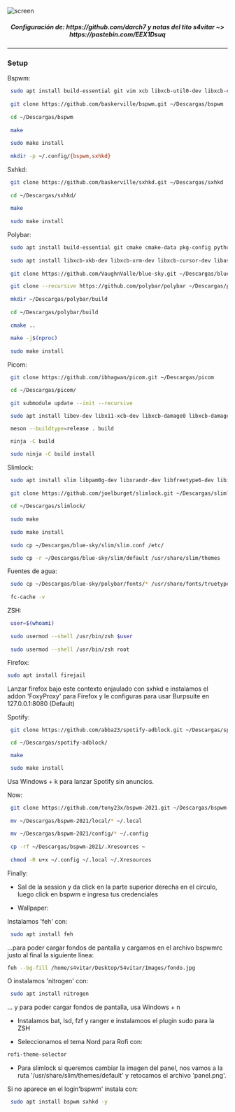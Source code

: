 ![screen](https://user-images.githubusercontent.com/55555800/147170398-cb82dd1e-1650-4db6-85d4-e13c838a3ddb.png)
<h5 align="center"> Configuración de: https://github.com/darch7 y notas del tito s4vitar ~> https://pastebin.com/EEX1Dsuq </h5>
<hr>
  
### Setup
 
Bspwm:

```sh
 sudo apt install build-essential git vim xcb libxcb-util0-dev libxcb-ewmh-dev libxcb-randr0-dev libxcb-icccm4-dev libxcb-keysyms1-dev libxcb-xinerama0-dev libasound2-dev libxcb-xtest0-dev libxcb-shape0-dev -y
 
 git clone https://github.com/baskerville/bspwm.git ~/Descargas/bspwm
 
 cd ~/Descargas/bspwm
 
 make
 
 sudo make install
 
 mkdir -p ~/.config/{bspwm,sxhkd}
```
 
Sxhkd:
 
```sh
 git clone https://github.com/baskerville/sxhkd.git ~/Descargas/sxhkd
 
 cd ~/Descargas/sxhkd/
 
 make
 
 sudo make install
```
 
Polybar:
 
```sh
 sudo apt install build-essential git cmake cmake-data pkg-config python3-sphinx python3-packaging libuv1-dev libcairo2-dev libxcb1-dev libxcb-util0-dev libxcb-randr0-dev libxcb-composite0-dev python3-xcbgen xcb-proto libxcb-image0-dev libxcb-ewmh-dev libxcb-icccm4-dev
 
 sudo apt install libxcb-xkb-dev libxcb-xrm-dev libxcb-cursor-dev libasound2-dev libpulse-dev i3-wm libjsoncpp-dev libmpdclient-dev libcurl4-openssl-dev libnl-genl-3-dev
 
 git clone https://github.com/VaughnValle/blue-sky.git ~/Descargas/blue-sky

 git clone --recursive https://github.com/polybar/polybar ~/Descargas/polybar
 
 mkdir ~/Descargas/polybar/build
 
 cd ~/Descargas/polybar/build
 
 cmake ..
 
 make -j$(nproc)
 
 sudo make install
```
 
Picom:
 
```sh
 git clone https://github.com/ibhagwan/picom.git ~/Descargas/picom

 cd ~/Descargas/picom/
 
 git submodule update --init --recursive
 
 sudo apt install libev-dev libx11-xcb-dev libxcb-damage0 libxcb-damage0-dev libxcb-sync-dev libxcb-present-dev libxcb-glx0-dev uthash-dev libconfig-dev libgl-dev libdbus-1-dev -y

 meson --buildtype=release . build

 ninja -C build

 sudo ninja -C build install
 ```
 
Slimlock:

```sh
 sudo apt install slim libpam0g-dev libxrandr-dev libfreetype6-dev libimlib2-dev libxft-dev -y
 
 git clone https://github.com/joelburget/slimlock.git ~/Descargas/slimlock
 
 cd ~/Descargas/slimlock/
 
 sudo make
 
 sudo make install
 
 sudo cp ~/Descargas/blue-sky/slim/slim.conf /etc/

 sudo cp -r ~/Descargas/blue-sky/slim/default /usr/share/slim/themes
```

Fuentes de agua:
 
```sh
 sudo cp ~/Descargas/blue-sky/polybar/fonts/* /usr/share/fonts/truetype/
 
 fc-cache -v
```
 
ZSH:
 
```sh
 user=$(whoami)
 
 sudo usermod --shell /usr/bin/zsh $user
 
 sudo usermod --shell /usr/bin/zsh root
```

Firefox:
 
 ```sh
 sudo apt install firejail
 ```

 Lanzar firefox bajo este contexto enjaulado con sxhkd e instalamos el addon 'FoxyProxy' para Firefox y le configuras para usar Burpsuite en 127.0.0.1:8080 (Default)

Spotify:

```sh
 git clone https://github.com/abba23/spotify-adblock.git ~/Descargas/spotify-adblock 

 cd ~/Descargas/spotify-adblock/

 make

 sudo make install
 ```
 Usa Windows + k para lanzar Spotify sin anuncios.

Now: 

```sh
 git clone https://github.com/tony23x/bspwm-2021.git ~/Descargas/bspwm-2021
  
 mv ~/Descargas/bspwm-2021/local/* ~/.local
 
 mv ~/Descargas/bspwm-2021/config/* ~/.config
 
 cp -rf ~/Descargas/bspwm-2021/.Xresources ~
 
 chmod -R u+x ~/.config ~/.local ~/.Xresources
```

Finally:
 
* Sal de la session y da click en la parte superior derecha en el circulo, luego click en bspwm e ingresa tus credenciales
 
* Wallpaper:
 
Instalamos 'feh' con:
 
```sh
 sudo apt install feh
 ``` 
 ...para poder cargar fondos de pantalla y cargamos en el archivo bspwmrc justo al final la siguiente línea:
 
```sh
feh --bg-fill /home/s4vitar/Desktop/S4vitar/Images/fondo.jpg
```

O instalamos 'nitrogen' con:

```sh
 sudo apt install nitrogen 
 ``` 
 ... y para poder cargar fondos de pantalla, usa Windows + n
 
* Instalamos bat, lsd, fzf y ranger e instalamoos el plugin sudo para la ZSH 
 
* Seleccionamos el tema Nord para Rofi con:
 
 ```sh
 rofi-theme-selector
 ```
 
* Para slimlock si queremos cambiar la imagen del panel, nos vamos a la ruta '/usr/share/slim/themes/default' y retocamos el archivo 'panel.png'.

Si no aparece en el login'bspwm' instala con:
 
```sh
 sudo apt install bspwm sxhkd -y
 ``` 
